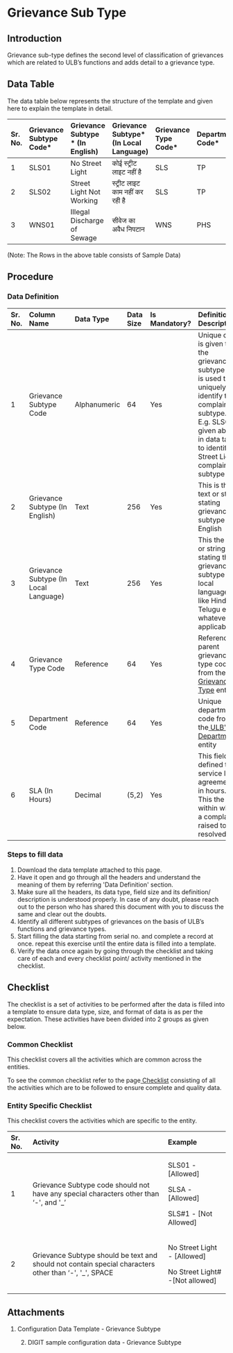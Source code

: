 # Grievance Sub Type

## Introduction <a id="Introduction"></a>

Grievance sub-type defines the second level of classification of grievances which are related to ULB’s functions and adds detail to a grievance type.

## Data Table <a id="Data-Table"></a>

The data table below represents the structure of the template and given here to explain the template in detail.

| Sr. No. | Grievance Subtype Code\* | Grievance Subtype \* \(In English\) | Grievance Subtype\* \(In Local Language\) | Grievance Type Code\* | Department Code\* | SLA\* \(In Hours\) |
| :--- | :--- | :--- | :--- | :--- | :--- | :--- |
| 1 | SLS01 | No Street Light | कोई स्ट्रीट लाइट नहीं है | SLS | TP | 48 |
| 2 | SLS02 | Street Light Not Working | स्ट्रीट लाइट काम नहीं कर रही है | SLS | TP | 48 |
| 3 | WNS01 | Illegal Discharge of Sewage | सीवेज का अवैध निपटान | WNS | PHS | 48 |

\(Note: The Rows in the above table consists of Sample Data\)

## Procedure <a id="Procedure"></a>

### Data Definition <a id="Data-Definition"></a>

| Sr. No. | Column Name | Data Type | Data Size | Is Mandatory? | Definition/ Description |
| :--- | :--- | :--- | :--- | :--- | :--- |
| 1 | Grievance Subtype Code | Alphanumeric | 64 | Yes | Unique code is given to the grievance subtype and is used to uniquely identify the complaint subtype. E.g. SLS01 given above in data table to identify Street Lights complaint subtype |
| 2 | Grievance Subtype \(In English\) | Text | 256 | Yes | This is the text or string stating grievance subtype in English |
| 3 | Grievance Subtype \(In Local Language\) | Text | 256 | Yes | This the text or string stating the grievance subtype in local language like Hindi, Telugu etc. whatever is applicable |
| 4 | Grievance Type Code | Reference | 64 | Yes | Reference to parent grievance type code from the[ Grievance Type](https://digit-discuss.atlassian.net/wiki/spaces/DO/pages/408879264/Grievance+Type) entity |
| 5 | Department Code | Reference | 64 | Yes | Unique department code from the[ ULB's Departments](https://digit-discuss.atlassian.net/wiki/spaces/DO/pages/428965945/ULB%27s+Departments) entity |
| 6 | SLA \(In Hours\) | Decimal | \(5,2\) | Yes | This field defined the service level agreements in hours. This the time within which a complaint raised to be resolved |

### Steps to fill data <a id="Steps-to-fill-data"></a>

1. Download the data template attached to this page.
2. Have it open and go through all the headers and understand the meaning of them by referring 'Data Definition' section.
3. Make sure all the headers, its data type, field size and its definition/ description is understood properly. In case of any doubt, please reach out to the person who has shared this document with you to discuss the same and clear out the doubts.
4. Identify all different subtypes of grievances on the basis of ULB’s functions and grievance types.
5. Start filling the data starting from serial no. and complete a record at once. repeat this exercise until the entire data is filled into a template.
6. Verify the data once again by going through the checklist and taking care of each and every checklist point/ activity mentioned in the checklist.

## Checklist <a id="Checklist"></a>

The checklist is a set of activities to be performed after the data is filled into a template to ensure data type, size, and format of data is as per the expectation. These activities have been divided into 2 groups as given below.

### Common Checklist <a id="Common-Checklist"></a>

This checklist covers all the activities which are common across the entities.

To see the common checklist refer to the page[ Checklist](https://digit-discuss.atlassian.net/wiki/spaces/DO/pages/502203140/Checklist) consisting of all the activities which are to be followed to ensure complete and quality data.

### Entity Specific Checklist <a id="Entity-Specific-Checklist"></a>

This checklist covers the activities which are specific to the entity.

<table>
  <thead>
    <tr>
      <th style="text-align:left">Sr. No.</th>
      <th style="text-align:left">Activity</th>
      <th style="text-align:left">Example</th>
    </tr>
  </thead>
  <tbody>
    <tr>
      <td style="text-align:left">1</td>
      <td style="text-align:left">Grievance Subtype code should not have any special characters other than
        &#x2018;-&apos;, and &apos;_&#x2019;</td>
      <td style="text-align:left">
        <p>SLS01 - [Allowed]</p>
        <p>SLSA - [Allowed]</p>
        <p>SLS#1 - [Not Allowed]</p>
      </td>
    </tr>
    <tr>
      <td style="text-align:left">2</td>
      <td style="text-align:left">Grievance Subtype should be text and should not contain special characters
        other than &#x2018;-&apos;, &apos;_&apos;, SPACE</td>
      <td style="text-align:left">
        <p>No Street Light - [Allowed]</p>
        <p>No Street Light# -[Not allowed]</p>
      </td>
    </tr>
  </tbody>
</table>

## Attachments <a id="Attachments"></a>

1. Configuration Data Template - Grievance Subtype

    2. DIGIT sample configuration data - Grievance Subtype

